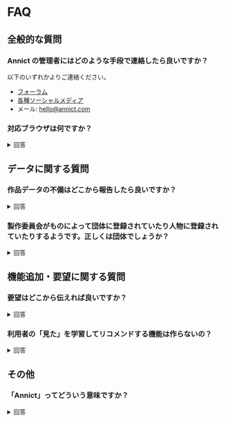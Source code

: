# FAQ

## 全般的な質問

### Annict の管理者にはどのような手段で連絡したら良いですか？

以下のいずれかよりご連絡ください。

- [フォーラム](https://annict.com/forum)
- [各種ソーシャルメディア](https://annict.com/community)
- メール: hello@annict.com

### 対応ブラウザは何ですか？

<details>
<summary>回答</summary>

対応ブラウザは以下になります。

- PC: Chrome, Firefox, Safari の最新版
- iOS: Safari の最新版
- Android: Chrome の最新版

</details>

## データに関する質問

### 作品データの不備はどこから報告したら良いですか？

<details>
<summary>回答</summary>

[Annict の管理者にはどのような手段で連絡したら良いですか？](#Annictの管理者にはどのような手段で連絡したら良いですか？) に記載の手段にてご連絡ください。

</details>

### 製作委員会がものによって団体に登録されていたり人物に登録されていたりするようです。正しくは団体でしょうか？

<details>
<summary>回答</summary>

正しくは団体です。
スタッフのデータを外部から一括でインポートしたときの仕様で、インポート時の団体データが人物データとして登録されています。こちらは気が向いたときに修正しています。

</details>

## 機能追加・要望に関する質問

### 要望はどこから伝えれば良いですか？

<details>
<summary>回答</summary>

[Annict の管理者にはどのような手段で連絡したら良いですか？](#Annictの管理者にはどのような手段で連絡したら良いですか？) に記載の手段にてご連絡ください。
開発者の方向けに[GitHub](https://github.com/annict/annict)からも受け付けています。

</details>

### 利用者の「見た」を学習してリコメンドする機能は作らないの？

<details>
<summary>回答</summary>

昔あったんですが、精度が悪かったため公開停止しました。精度が高めのものをもう一度作りたいという気持ちはあります。
あともう一度作るときは「なぜこのアニメがリコメンドされているか？」がわかるようにしたいです。

</details>

## その他

### 「Annict」ってどういう意味ですか？

<details>
<summary>回答</summary>

`Anime` と `Addict (中毒者・依存者)` をかけ合わせた造語になります。
「アニメを観ない生活はあり得ない！」と思っている人のためのサービスにしたいという気持ちから名付けました。

</details>
